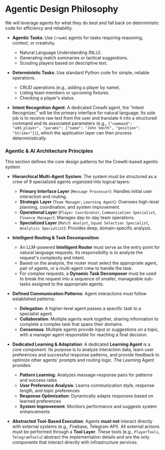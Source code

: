 # Agentic Design Philosophy

We will leverage agents for what they do best and fall back on deterministic code for efficiency and reliability.

- **Agentic Tasks**: Use `CrewAI` agents for tasks requiring reasoning, context, or creativity.
  - Natural Language Understanding (NLU).
  - Generating match summaries or tactical suggestions.
  - Scouting players based on descriptive text.

- **Deterministic Tasks**: Use standard Python code for simple, reliable operations.
  - CRUD operations (e.g., adding a player by name).
  - Listing team members or upcoming fixtures.
  - Checking a player's status.

- **Intent Recognition Agent**: A dedicated CrewAI agent, the "Intent Recognizer," will be the primary interface for natural language. Its sole job is to receive raw text from the user and translate it into a structured command and its associated parameters (e.g., `{"command": "add_player", "params": {"name": "John Smith", "position": "Striker"}}`), which the application layer can then process deterministically.

### Agentic & AI Architecture Principles

This section defines the core design patterns for the CrewAI-based agentic system.

- **Hierarchical Multi-Agent System**: The system must be structured as a crew of 9 specialized agents organized into logical layers:
    - **Primary Interface Layer** (`Message Processor`): Handles initial user interaction and routing.
    - **Strategic Layer** (`Team Manager`, `Learning Agent`): Oversees high-level planning, coordination, and system improvement.
    - **Operational Layer** (`Player Coordinator`, `Communication Specialist`, `Finance Manager`): Manages day-to-day team operations.
    - **Specialized Layer** (`Match Analyst`, `Squad Selection Specialist`, `Analytics Specialist`): Provides deep, domain-specific analysis.

- **Intelligent Routing & Task Decomposition**:
    - An LLM-powered **Intelligent Router** must serve as the entry point for natural language requests. Its responsibility is to analyze the request's complexity and intent.
    - Based on the analysis, the router must select the appropriate agent, pair of agents, or a multi-agent crew to handle the task.
    - For complex requests, a **Dynamic Task Decomposer** must be used to break the request into a sequence of smaller, manageable sub-tasks assigned to the appropriate agents.

- **Defined Communication Patterns**: Agent interactions must follow established patterns:
    - **Delegation**: A higher-level agent passes a specific task to a specialist agent.
    - **Collaboration**: Multiple agents work together, sharing information to complete a complex task that spans their domains.
    - **Consensus**: Multiple agents provide input or suggestions on a topic, with a manager agent responsible for reaching a final decision.

- **Dedicated Learning & Adaptation**: A dedicated **Learning Agent** is a core component. Its purpose is to analyze interaction data, learn user preferences and successful response patterns, and provide feedback to optimize other agents' prompts and routing logic. The Learning Agent provides:
    - **Pattern Learning**: Analyzes message-response pairs for patterns and success rates
    - **User Preference Analysis**: Learns communication style, response length, and topic preferences
    - **Response Optimization**: Dynamically adapts responses based on learned preferences
    - **System Improvement**: Monitors performance and suggests system enhancements

- **Abstracted Tool-Based Execution**: Agents **must not** interact directly with external systems (e.g., Firebase, Telegram API). All external actions must be performed through a **Tool Layer**. These tools (e.g., `PlayerTools`, `TelegramTools`) abstract the implementation details and are the only components that interact directly with infrastructure services.